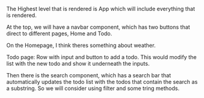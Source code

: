 The Highest level that is rendered is App which will include everything that is rendered.

At the top, we will have a navbar component, which has two buttons that direct to different pages, Home and Todo.

On the Homepage, I think theres something about weather.

Todo page: Row with input and button to add a todo. This would modify the list with the new todo and show it underneath the inputs.

Then there is the search component, which has a search bar that automatically updates the todo list with the todos that contain the search as a substring. So we will consider using filter and some tring methods.